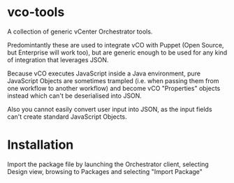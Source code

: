 vco-tools
=========

A collection of generic vCenter Orchestrator tools.

Predomintantly these are used to integrate vCO with Puppet (Open Source, but Enterprise will work too), but are generic enough to be used for any kind of integration that leverages JSON.

Because vCO executes JavaScript inside a Java environment, pure JavaScript Objects are sometimes trampled (i.e. when passing them from one workflow to another workflow) and become vCO "Properties" objects instead which can't be deserialised into JSON.

Also you cannot easily convert user input into JSON, as the input fields can't create standard JavaScript Objects.

Installation
=========

Import the package file by launching the Orchestrator client, selecting Design view, browsing to Packages and selecting "Import Package"